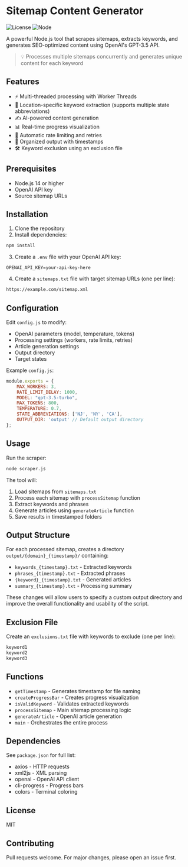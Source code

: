 # Sitemap Content Generator

![License](https://img.shields.io/badge/license-MIT-blue.svg)
![Node](https://img.shields.io/badge/node-%3E%3D14-green.svg)

A powerful Node.js tool that scrapes sitemaps, extracts keywords, and generates SEO-optimized content using OpenAI's GPT-3.5 API.

> 💡 Processes multiple sitemaps concurrently and generates unique content for each keyword

## Features

- ⚡️ Multi-threaded processing with Worker Threads
- 🎯 Location-specific keyword extraction (supports multiple state abbreviations)
- ✍️ AI-powered content generation
- 📊 Real-time progress visualization
- 🔄 Automatic rate limiting and retries
- 📁 Organized output with timestamps
- 🛠️ Keyword exclusion using an exclusion file

## Prerequisites

- Node.js 14 or higher
- OpenAI API key
- Source sitemap URLs

## Installation

1. Clone the repository
2. Install dependencies:

```bash
npm install
```

3. Create a `.env` file with your OpenAI API key:

```env
OPENAI_API_KEY=your-api-key-here
```

4. Create a `sitemaps.txt` file with target sitemap URLs (one per line):

```txt
https://example.com/sitemap.xml
```

## Configuration

Edit `config.js` to modify:

- OpenAI parameters (model, temperature, tokens)
- Processing settings (workers, rate limits, retries)
- Article generation settings
- Output directory
- Target states

Example `config.js`:

```javascript
module.exports = {
    MAX_WORKERS: 3,
    RATE_LIMIT_DELAY: 1000,
    MODEL: "gpt-3.5-turbo",
    MAX_TOKENS: 800,
    TEMPERATURE: 0.7,
    STATE_ABBREVIATIONS: ['NJ', 'NY', 'CA'],
    OUTPUT_DIR: 'output' // Default output directory
};
```

## Usage

Run the scraper:

```bash
node scraper.js
```

The tool will:
1. Load sitemaps from `sitemaps.txt`
2. Process each sitemap with `processSitemap` function
3. Extract keywords and phrases
4. Generate articles using `generateArticle` function
5. Save results in timestamped folders

## Output Structure

For each processed sitemap, creates a directory `output/{domain}_{timestamp}/` containing:

- `keywords_{timestamp}.txt` - Extracted keywords
- `phrases_{timestamp}.txt` - Extracted phrases 
- `{keyword}_{timestamp}.txt` - Generated articles
- `summary_{timestamp}.txt` - Processing summary

These changes will allow users to specify a custom output directory and improve the overall functionality and usability of the script.

## Exclusion File

Create an `exclusions.txt` file with keywords to exclude (one per line):

```txt
keyword1
keyword2
keyword3
```

## Functions

- `getTimestamp` - Generates timestamp for file naming
- `createProgressBar` - Creates progress visualization
- `isValidKeyword` - Validates extracted keywords
- `processSitemap` - Main sitemap processing logic
- `generateArticle` - OpenAI article generation
- `main` - Orchestrates the entire process

## Dependencies

See `package.json` for full list:
- axios - HTTP requests
- xml2js - XML parsing
- openai - OpenAI API client
- cli-progress - Progress bars
- colors - Terminal coloring

## License

MIT

## Contributing

Pull requests welcome. For major changes, please open an issue first.
